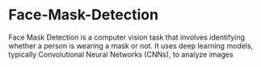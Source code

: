 # Face-Mask-Detection
Face Mask Detection is a computer vision task that involves identifying whether a person is wearing a mask or not. It uses deep learning models, typically Convolutional Neural Networks (CNNs), to analyze images
